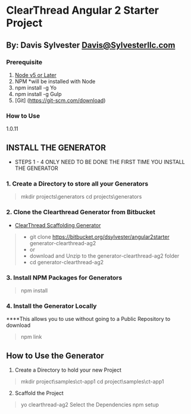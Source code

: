 # ClearThread Angular 2 Starter Project
## By:   Davis Sylvester <Davis@Sylvesterllc.com>

### Prerequisite

1.  [Node v5 or Later](https://nodejs.org/en/)
1.  NPM *will be installed with Node
1.  npm install -g Yo
1.  npm install -g Gulp
4.  [Git] (https://git-scm.com/download)


### How to Use
1.0.11

## INSTALL THE GENERATOR 
* STEPS 1 - 4 ONLY NEED TO BE DONE THE FIRST TIME YOU INSTALL THE GENERATOR

### 1.  Create a Directory to store all your Generators
> mkdir projects\generators
> cd projects\generators

### 2. Clone the Clearthread Generator from Bitbucket
* [ClearThread Scaffolding Generator](https://bitbucket.org/dsylvester/angular2starter)
> *  git clone https://bitbucket.org/dsylvester/angular2starter generator-clearthread-ag2
> *   or 
> *  download and Unzip to the generator-clearthread-ag2 folder 
> *  cd generator-clearthread-ag2

### 3. Install NPM Packages for Generators
> npm install 

### 4.  Install the Generator Locally
****This allows you to use without going to a Public Repository to download
> npm link


## How to Use the Generator

1.  Create a Directory to hold your new Project
> mkdir project\samples\ct-app1
> cd project\samples\ct-app1

2. Scaffold the Project 
> yo clearthread-ag2
> Select the Dependencies
> npm setup
>